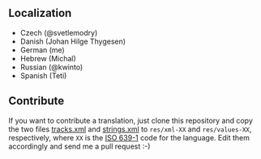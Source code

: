 Localization
------------

  * Czech (@svetlemodry)
  * Danish (Johan Hilge Thygesen)
  * German (me)
  * Hebrew (Michal)
  * Russian (@kwinto)
  * Spanish (Teti)

Contribute
----------

If you want to contribute a translation, just clone this repository and copy the two files [tracks.xml](res/xml/tracks.xml) and [strings.xml](res/values/strings.xml) to `res/xml-XX` and `res/values-XX`, respectively, where `XX` is the [ISO 639-1](http://en.wikipedia.org/wiki/ISO_639-1) code for the language. Edit them accordingly and send me a pull request :-)

